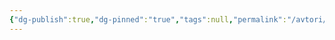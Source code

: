 ```yaml
---
{"dg-publish":true,"dg-pinned":"true","tags":null,"permalink":"/avtori/leynar/","pinned":"true","dgPassFrontmatter":true}
---
```


